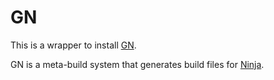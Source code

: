 # GN

This is a wrapper to install [GN](https://gn.googlesource.com/gn/).

GN is a meta-build system that generates build files for [Ninja](https://ninja-build.org/).
